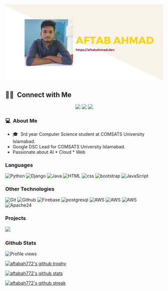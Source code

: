 [![](aftab.png)](https://aftabahmad.dev)

##  🤝🏻 &nbsp;Connect with Me

<p align="center">
<a href="https://aftabahmad.dev" target="_blank"><img src="https://img.shields.io/badge/-aftabahmad.dev-0077B5?style=flat-square&logo=Google-Chrome&logoColor=white"/></a>
<a href="https://www.linkedin.com/in/aftabah772/" target="_blank"><img src="https://img.shields.io/badge/-aftabah772-0077B5?style=flat-square&logo=Linkedin&logoColor=white"/></a>
<a href="mailto:aftabah772@gmail.com" target="_blank"><img src="https://img.shields.io/badge/-aftabah772@gmail.com-D14836?style=flat-square&logo=Gmail&logoColor=white"/></a>


<br>

### 💻 &nbsp;About Me 

- 🎓 &nbsp;3rd year Computer Science student at COMSATS University Islamabad.
- Google DSC Lead for COMSATS University Islamabad.
- Passionate about AI * Cloud * Web


### Languages

![Python](https://img.shields.io/badge/-Python-3776AB?&logo=Python&logoColor=white)
![Django](https://img.shields.io/badge/-Django-092E20?&logo=django&logoColor=white)
![Java](https://img.shields.io/badge/-Java-ED8B00?&logo=Java&logoColor=white)
![HTML](https://img.shields.io/badge/-html-E34F26?&logo=html5&logoColor=white)
![css](https://img.shields.io/badge/-css-1572B6?&logo=css3)
![bootstrap](https://img.shields.io/badge/-Bootstrap-563D7C?&logo=bootstrap&logoColor=white)
![JavaScript](https://img.shields.io/badge/-JavaScript-F7DF1E?&logo=JavaScript&logoColor=black)



### Other Technologies
![Git](https://img.shields.io/badge/-Git-F05032?&logo=git&logoColor=white)
![Github](https://img.shields.io/badge/-Github-100000?&logo=github&&logoColor=white)
![Firebase](https://img.shields.io/badge/-Firebase-ffca28?&logo=firebase&logoColor=black)
![postgresql](https://img.shields.io/badge/-postgresql-316192?&logo=postgresql&logoColor=white)
![AWS](https://img.shields.io/badge/-AWS|EC2-000?&logo=Amazon-AWS&logoColor=F90)
![AWS](https://img.shields.io/badge/-AWS|Lightsail-000?&logo=Amazon-AWS&logoColor=F90)
![AWS](https://img.shields.io/badge/-AWS|S3bucket-000?&logo=Amazon-AWS&logoColor=F90)
![Apache24](https://img.shields.io/badge/-Apache|Server-000?&logo=apache&logoColor=F90)


### Projects

[![](https://img.shields.io/badge/-%20Google%20Solution%20Challenge-000)](https://github.com/aftabah772/Social-Sapiens-Google-Solution-Challenge-Project)


### Github Stats

![Profile views](https://gpvc.arturio.dev/aftabah772)

[![aftabah772's github trophy](https://github-profile-trophy.vercel.app/?username=aftabah772&row=1)](https://github.com/aftabah772/github-profile-trophy)

[![aftabah772's github stats](https://github-readme-stats.vercel.app/api?username=aftabah772&theme=blue-green)](https://github.com/aftabah772/github-readme-stats)

[![aftabah772's github streak](https://github-readme-streak-stats.herokuapp.com/?user=aftabah772&theme=blue-green)](https://github.com/aftabah772/github-readme-streak-stats)


